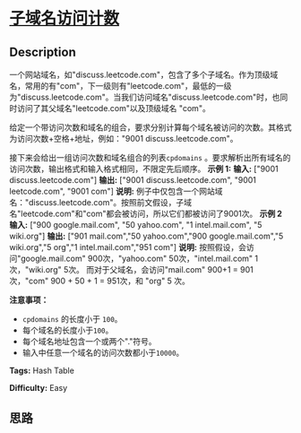 # [子域名访问计数][title]

## Description

一个网站域名，如"discuss.leetcode.com"，包含了多个子域名。作为顶级域名，常用的有"com"，下一级则有"leetcode.com"，最低的一级为"discuss.leetcode.com"。当我们访问域名"discuss.leetcode.com"时，也同时访问了其父域名"leetcode.com"以及顶级域名
"com"。

给定一个带访问次数和域名的组合，要求分别计算每个域名被访问的次数。其格式为访问次数+空格+地址，例如："9001
discuss.leetcode.com"。

接下来会给出一组访问次数和域名组合的列表`cpdomains` 。要求解析出所有域名的访问次数，输出格式和输入格式相同，不限定先后顺序。
            **示例 1:**    **输入:**     ["9001 discuss.leetcode.com"]    **输出:**     ["9001 discuss.leetcode.com", "9001 leetcode.com", "9001 com"]    **说明:**     例子中仅包含一个网站域名："discuss.leetcode.com"。按照前文假设，子域名"leetcode.com"和"com"都会被访问，所以它们都被访问了9001次。                **示例 2    输入:**     ["900 google.mail.com", "50 yahoo.com", "1 intel.mail.com", "5 wiki.org"]    **输出:**     ["901 mail.com","50 yahoo.com","900 google.mail.com","5 wiki.org","5 org","1 intel.mail.com","951 com"]    **说明:**     按照假设，会访问"google.mail.com" 900次，"yahoo.com" 50次，"intel.mail.com" 1次，"wiki.org" 5次。    而对于父域名，会访问"mail.com" 900+1 = 901次，"com" 900 + 50 + 1 = 951次，和 "org" 5 次。    

**注意事项：**

  *  `cpdomains` 的长度小于 `100`。
  * 每个域名的长度小于`100`。
  * 每个域名地址包含一个或两个"."符号。
  * 输入中任意一个域名的访问次数都小于`10000`。


**Tags:** Hash Table

**Difficulty:** Easy

## 思路

[title]: https://leetcode-cn.com/problems/subdomain-visit-count
